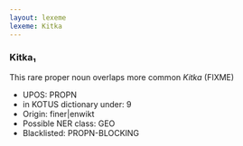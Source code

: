 ```yaml
---
layout: lexeme
lexeme: Kitka
---
```


###  Kitka₁

This rare proper noun overlaps more common *Kitka* (FIXME)
* UPOS:  PROPN
* in KOTUS dictionary under:  9
* Origin:  finer|enwikt
* Possible NER class:  GEO
* Blacklisted:  PROPN-BLOCKING

